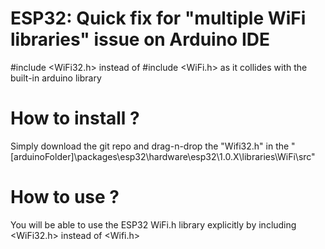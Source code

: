 # ESP32: Quick fix for "multiple WiFi libraries" issue on Arduino IDE
#include &lt;WiFi32.h> instead of #include &lt;WiFi.h> as it collides with the built-in arduino library

# How to install ?
Simply download the git repo and drag-n-drop the "Wifi32.h" in the "\[arduinoFolder]\packages\esp32\hardware\esp32\1.0.X\libraries\WiFi\src\"

# How to use ?
You will be able to use the ESP32 WiFi.h library explicitly by including <WiFi32.h> instead of <Wifi.h>
